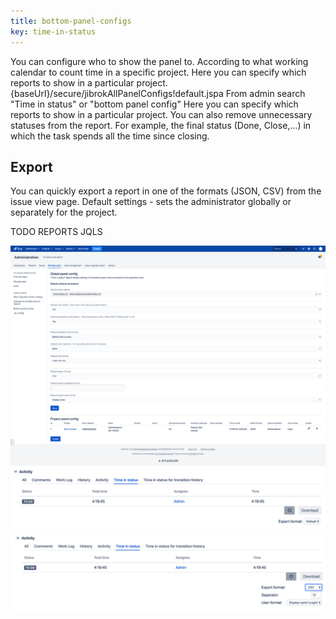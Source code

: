 ```yaml
---
title: bottom-panel-configs
key: time-in-status
---
```



You can configure who to show the panel to. According to what working calendar to count time in a specific project.
Here you can specify which reports to show in a particular project. {baseUrl}/secure/jibrokAllPanelConfigs!default.jspa
From admin search "Time in status" or "bottom panel config"
Here you can specify which reports to show in a particular project.
You can also remove unnecessary statuses from the report. For example, the final status (Done, Close,…) in which the task spends all the time since closing.

## Export ## 

You can quickly export a report in one of the formats (JSON, CSV) from the issue view page. Default settings - sets the administrator globally or separately for the project.

TODO REPORTS JQLS

<a href="/uploads/time-in-status/bottom-panel-configs/all-settings.png"><img src="/uploads/time-in-status/bottom-panel-configs/all-settings.png" style="width:600px"/></a>
<a href="/uploads/time-in-status/bottom-panel-configs/time-in-status-report.png"><img src="/uploads/time-in-status/bottom-panel-configs/time-in-status-report.png" style="width:600px"/></a>
<a href="/uploads/time-in-status/bottom-panel-configs/time-in-status-report-export.png"><img src="/uploads/time-in-status/bottom-panel-configs/time-in-status-report-export.png" style="width:600px"/></a>